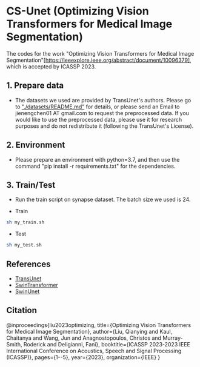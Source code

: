 # CS-Unet (Optimizing Vision Transformers for Medical Image Segmentation)
The codes for the work "Optimizing Vision Transformers for Medical Image Segmentation"[https://ieeexplore.ieee.org/abstract/document/10096379], which is accepted by ICASSP 2023.


## 1. Prepare data

- The datasets we used are provided by TransUnet's authors. Please go to ["./datasets/README.md"](datasets/README.md) for details, or please send an Email to jienengchen01 AT gmail.com to request the preprocessed data. If you would like to use the preprocessed data, please use it for research purposes and do not redistribute it (following the TransUnet's License).

## 2. Environment

- Please prepare an environment with python=3.7, and then use the command "pip install -r requirements.txt" for the dependencies.

## 3. Train/Test

- Run the train script on synapse dataset. The batch size we used is 24.

- Train

```bash
sh my_train.sh 
```

- Test 

```bash
sh my_test.sh 
```

## References
* [TransUnet](https://github.com/Beckschen/TransUNet)
* [SwinTransformer](https://github.com/microsoft/Swin-Transformer)
* [SwinUnet](https://github.com/HuCaoFighting/Swin-Unet)

## Citation
@inproceedings{liu2023optimizing,
  title={Optimizing Vision Transformers for Medical Image Segmentation},
  author={Liu, Qianying and Kaul, Chaitanya and Wang, Jun and Anagnostopoulos, Christos and Murray-Smith, Roderick and Deligianni, Fani},
  booktitle={ICASSP 2023-2023 IEEE International Conference on Acoustics, Speech and Signal Processing (ICASSP)},
  pages={1--5},
  year={2023},
  organization={IEEE}
}

